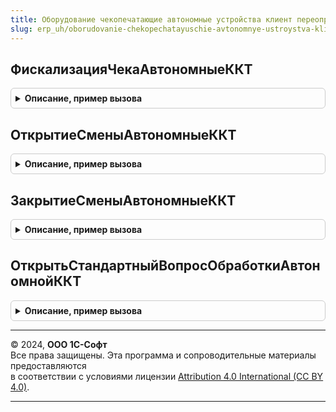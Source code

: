 ```yaml
---
title: Оборудование чекопечатающие автономные устройства клиент переопределяемый
slug: erp_uh/oborudovanie-chekopechatayuschie-avtonomnye-ustroystva-klient-pereopredelyaemyy
---
```



## ФискализацияЧекаАвтономныеККТ
<details style="margin: 1em 0; padding: 0.5em; border: 1px solid #ccc; border-radius: 6px;">

<summary style="font-weight: bold; cursor: pointer;">Описание, пример вызова</summary>

```bsl

// Выполняет фискализацию чека
//
// Параметры:
//  ПараметрыОперации - Структура
//  Отказ - Булево
//  СтандартнаяОбработка - Булево
Процедура ФискализацияЧекаАвтономныеККТ(ПараметрыОперации, Отказ, СтандартнаяОбработка) Экспорт
```

Пример вызова
```bsl
ОборудованиеЧекопечатающиеАвтономныеУстройстваКлиентПереопределяемый.ФискализацияЧекаАвтономныеККТ(ПараметрыОперации, Отказ, СтандартнаяОбработка) 
```
</details>

## ОткрытиеСменыАвтономныеККТ
<details style="margin: 1em 0; padding: 0.5em; border: 1px solid #ccc; border-radius: 6px;">

<summary style="font-weight: bold; cursor: pointer;">Описание, пример вызова</summary>

```bsl

// Выполняет открытие смены
//
// Параметры:
//  ПараметрыОперации - Структура
//  Отказ - Булево
//  СтандартнаяОбработка - Булево
Процедура ОткрытиеСменыАвтономныеККТ(ПараметрыОперации, Отказ, СтандартнаяОбработка) Экспорт
```

Пример вызова
```bsl
ОборудованиеЧекопечатающиеАвтономныеУстройстваКлиентПереопределяемый.ОткрытиеСменыАвтономныеККТ(ПараметрыОперации, Отказ, СтандартнаяОбработка) 
```
</details>

## ЗакрытиеСменыАвтономныеККТ
<details style="margin: 1em 0; padding: 0.5em; border: 1px solid #ccc; border-radius: 6px;">

<summary style="font-weight: bold; cursor: pointer;">Описание, пример вызова</summary>

```bsl

// Выполняет закрытие смены
//
// Параметры:
//  ПараметрыОперации - Структура
//  Отказ - Булево
//  СтандартнаяОбработка - Булево
Процедура ЗакрытиеСменыАвтономныеККТ(ПараметрыОперации, Отказ, СтандартнаяОбработка) Экспорт
```

Пример вызова
```bsl
ОборудованиеЧекопечатающиеАвтономныеУстройстваКлиентПереопределяемый.ЗакрытиеСменыАвтономныеККТ(ПараметрыОперации, Отказ, СтандартнаяОбработка) 
```
</details>

## ОткрытьСтандартныйВопросОбработкиАвтономнойККТ
<details style="margin: 1em 0; padding: 0.5em; border: 1px solid #ccc; border-radius: 6px;">

<summary style="font-weight: bold; cursor: pointer;">Описание, пример вызова</summary>

```bsl

// Выполняет открытие формы вопроса
//
// Параметры:
//  Отказ - Булево
//  СтандартнаяОбработка - Булево
//  ПараметрыОперации - Структура
//  ДополнительныеПараметры - Структура
Процедура ОткрытьСтандартныйВопросОбработкиАвтономнойККТ(Отказ, СтандартнаяОбработка, ПараметрыОперации, ДополнительныеПараметры = Неопределено) Экспорт
```

Пример вызова
```bsl
ОборудованиеЧекопечатающиеАвтономныеУстройстваКлиентПереопределяемый.ОткрытьСтандартныйВопросОбработкиАвтономнойККТ(Отказ, СтандартнаяОбработка, ПараметрыОперации, ДополнительныеПараметры);
```
</details>

---

© 2024, **ООО 1С-Софт**  
Все права защищены. Эта программа и сопроводительные материалы предоставляются  
в соответствии с условиями лицензии [Attribution 4.0 International (CC BY 4.0)](https://creativecommons.org/licenses/by/4.0/legalcode).

---
